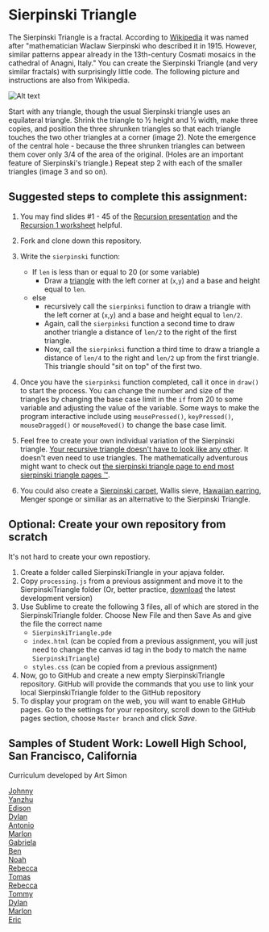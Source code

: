 Sierpinski Triangle
==================

The Sierpinski Triangle is a fractal. According to [Wikipedia](http://en.wikipedia.org/wiki/Sierpinski_triangle) it was named after "mathematician Waclaw Sierpinski who described it in 1915. However, similar patterns appear already in the 13th-century Cosmati mosaics in the cathedral of Anagni, Italy." You can create the Sierpinski Triangle (and very similar fractals) with surprisingly little code. The following picture and instructions are also from Wikipedia.

![Alt text](http://upload.wikimedia.org/wikipedia/commons/thumb/0/05/Sierpinski_triangle_evolution.svg/512px-Sierpinski_triangle_evolution.svg.png)

Start with any triangle, though the usual Sierpinski triangle uses an equilateral triangle. Shrink the triangle to ½ height and ½ width, make three copies, and position the three shrunken triangles so that each triangle touches the two other triangles at a corner (image 2). Note the emergence of the central hole - because the three shrunken triangles can between them cover only 3/4 of the area of the original. (Holes are an important feature of Sierpinski's triangle.) Repeat step 2 with each of the smaller triangles (image 3 and so on).

Suggested steps to complete this assignment:
----------------------------------------------
1. You may find slides #1 - 45 of the [Recursion presentation](https://docs.google.com/presentation/d/1rAQpRXe-GkMJ_q7gEYORaginpBi5TBJOX0TEvHHB5lw/edit?usp=sharing) and  the [Recursion 1 worksheet](https://docs.google.com/document/d/1GFdus7n-fHxh-AAjipfKSjKINXkrZXSZ/edit?usp=sharing&ouid=104288746284471816765&rtpof=true&sd=true) helpful.
2. Fork and clone down this repository.
3. Write the `sierpinski` function:

    * If `len` is less than or equal to 20 (or some variable) 
        * Draw a [triangle](https://processing.org/reference/triangle_.html) with the left corner at (`x`,`y`) and a base and height equal to `len`.
    * else
        * recursively call the `sierpinksi` function to draw a triangle with the left corner at (`x`,`y`) and a base and height equal to `len/2`.
        * Again, call the `sierpinksi` function a second time to draw another triangle a distance of `len/2` to the right of the first triangle.
        * Now, call the `sierpinksi` function a third time to draw a triangle a distance of `len/4` to the right and `len/2` up from the first triangle. This triangle should "sit on top" of the first two.
4. Once you have the `sierpinksi` function completed, call it once in `draw()` to start the process. You can change the number and size of the triangles by changing the base case limit in the `if` from 20 to some variable and adjusting the value of the variable. Some ways to make the program interactive include using `mousePressed()`, `keyPressed()`, `mouseDragged()` or `mouseMoved()` to change the base case limit.
5. Feel free to create your own individual variation of the Sierpinski triangle. [Your recursive triangle doesn't have to look like any other](http://www.google.com/search?q=variations+on+a+theme+of+sierpinski&safe=active&es_sm=122&source=lnms&tbm=isch&sa=X&ei=Ku-uVP7vEJecoQSvwoCADg&ved=0CAoQ_AUoAw&biw=1280&bih=856&surl=1#safe=active&tbm=isch&q=variations+on+sierpinski+triangle&imgdii=_). It doesn't even need to use triangles. The mathematically adventurous might want to check out [the sierpinski triangle page to end most sierpinski triangle pages ™](http://www.oftenpaper.net/sierpinski.htm).
6. You could also create a [Sierpinski carpet](http://en.wikipedia.org/wiki/Sierpinski_carpet), Wallis sieve, [Hawaiian earring](https://en.wikipedia.org/wiki/Hawaiian_earring), Menger sponge or similiar as an alternative to the Sierpinski Triangle.

Optional: Create your own repository from scratch
-------------------------------------------------
It's not hard to create your own repostiory.    
1. Create a folder called SierpinskiTriangle in your apjava folder.    
2. Copy `processing.js` from a previous assignment and move it to the SierpinskiTriangle folder (Or, better practice, [download](http://processingjs.org/download/) the latest development version)    
3. Use Sublime to create the following 3 files, all of which are stored in the SierpinskiTriangle folder. Choose New File and then Save As and give the file the correct name    
    * `SierpinskiTriangle.pde`    
    * `index.html` (can be copied from a previous assignment, you will just need to change the canvas id tag in the body to match the name `SierpinskiTriangle`)    
    * `styles.css` (can be copied from a previous assignment)    
4. Now, go to GitHub and create a new empty SierpinskiTriangle repository. GitHub will provide the commands that you use to link your local SierpinskiTriangle folder to the GitHub repository    
5. To display your program on the web, you will want to enable GitHub pages. Go to the settings for your repository, scroll down to the GitHub pages section, choose `Master branch` and click *Save*.   

Samples of Student Work: Lowell High School, San Francisco, California
-----------------------
Curriculum developed by Art Simon

[Johnny](https://jowong30.github.io/SierpinskiTriangle/)   
[Yanzhu](https://yanzhug.github.io/SierpinskiTriangle/)   
[Edison](https://edchen5.github.io/SierpinskiTriangle/)   
[Dylan](https://sinfinite01.github.io/SierpinskiTriangle/)   
[Antonio](https://andzibmis.github.io/SierpinskiTriangle/)   
[Marlon](https://marlonsm.github.io/SierpinskiTriangle/)   
[Gabriela](https://gaquach.github.io/SierpinskiTriangle/)   
[Ben](https://bencao1.github.io/SierpinskiTriangle/)   
[Noah](https://bizaark.github.io/SierpinskiTriangle/)   
[Rebecca](https://rebeccagin994.github.io/SierpinskiTriangle/)   
[Tomas](https://todeluco.github.io/SierpinskiTriangle/)   
[Rebecca](https://rebeccagin994.github.io/SierpinskiTriangle/)   
[Tommy](https://imatomster.github.io/SierpinskiTriangle/)   
[Dylan](https://sinfinite01.github.io/SierpinskiTriangle/)   
[Marlon](https://marlonsm.github.io/SierpinskiTriangle/)   
[Eric](https://erngo2.github.io/SierpinskiTriangle/)   
